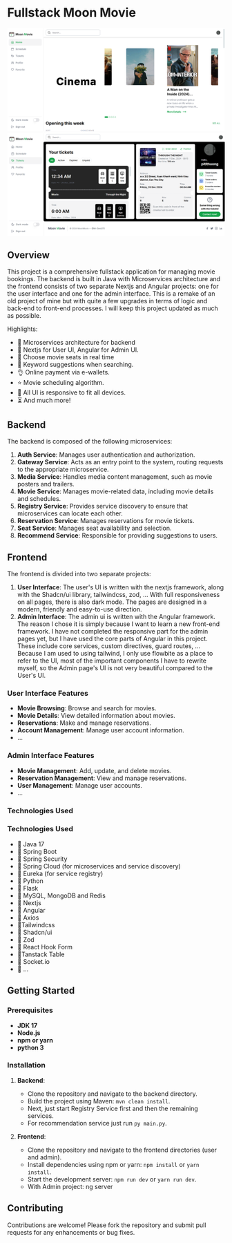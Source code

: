 # Fullstack Moon Movie

![Demo App](/screenshots/movie-h-1.png)
![Demo App](/screenshots/movie-h-2.png)

## Overview

This project is a comprehensive fullstack application for managing movie bookings. The backend is built in Java with Microservices architecture and the frontend consists of two separate Nextjs and Angular projects: one for the user interface and one for the admin interface. This is a remake of an old project of mine but with quite a few upgrades in terms of logic and back-end to front-end processes. I will keep this project updated as much as possible.

Highlights:

- 🌟 Microservices architecture for backend
- 🎃 Nextjs for User UI, Angular for Admin UI.
- 👾 Choose movie seats in real time
- 🚀 Keyword suggestions when searching.
- 👌 Online payment via e-wallets.
- ⭐ Movie scheduling algorithm.
- 🐞 All UI is responsive to fit all devices.
- ⏳ And much more!

## Backend

The backend is composed of the following microservices:

1. **Auth Service**: Manages user authentication and authorization.
2. **Gateway Service**: Acts as an entry point to the system, routing requests to the appropriate microservice.
3. **Media Service**: Handles media content management, such as movie posters and trailers.
4. **Movie Service**: Manages movie-related data, including movie details and schedules.
5. **Registry Service**: Provides service discovery to ensure that microservices can locate each other.
6. **Reservation Service**: Manages reservations for movie tickets.
7. **Seat Service**: Manages seat availability and selection.
8. **Recommend Service**: Responsible for providing suggestions to users.

## Frontend

The frontend is divided into two separate projects:

1. **User Interface**: The user's UI is written with the nextjs framework, along with the Shadcn/ui library, tailwindcss, zod, ... With full responsiveness on all pages, there is also dark mode. The pages are designed in a modern, friendly and easy-to-use direction.
2. **Admin Interface**: The admin ui is written with the Angular framework. The reason I chose it is simply because I want to learn a new front-end framework. I have not completed the responsive part for the admin pages yet, but I have used the core parts of Angular in this project. These include core services, custom directives, guard routes, ... Because I am used to using tailwind, I only use flowbite as a place to refer to the UI, most of the important components I have to rewrite myself, so the Admin page's UI is not very beautiful compared to the User's UI.

### User Interface Features

- **Movie Browsing**: Browse and search for movies.
- **Movie Details**: View detailed information about movies.
- **Reservations**: Make and manage reservations.
- **Account Management**: Manage user account information.
- ...

### Admin Interface Features

- **Movie Management**: Add, update, and delete movies.
- **Reservation Management**: View and manage reservations.
- **User Management**: Manage user accounts.
- ...

### Technologies Used

### Technologies Used

- 🍏 Java 17
- 🍎 Spring Boot
- 🍐 Spring Security
- 🍊 Spring Cloud (for microservices and service discovery)
- 🍋 Eureka (for service registry)
- 🍉 Python
- 🍇 Flask
- 🍓 MySQL, MongoDB and Redis
- 🍈 Nextjs
- 🥝 Angular
- 🥑 Axios
- 🍍Tailwindcss
- 🍒 Shadcn/ui
- 🍑 Zod
- 🍆 React Hook Form
- 🥒Tanstack Table
- 🥕 Socket.io
- 🍌 ...

## Getting Started

### Prerequisites

- **JDK 17**
- **Node.js**
- **npm or yarn**
- **python 3**

### Installation

1. **Backend**:

   - Clone the repository and navigate to the backend directory.
   - Build the project using Maven: `mvn clean install`.
   - Next, just start Registry Service first and then the remaining services.
   - For recommendation service just run `py main.py`.

2. **Frontend**:
   - Clone the repository and navigate to the frontend directories (user and admin).
   - Install dependencies using npm or yarn: `npm install` or `yarn install`.
   - Start the development server: `npm run dev` or `yarn run dev`.
   - With Admin project: ng server

## Contributing

Contributions are welcome! Please fork the repository and submit pull requests for any enhancements or bug fixes.
